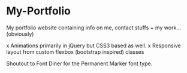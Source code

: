 # My-Portfolio
My portfolio website containing info on me, contact stuffs + my work... (obviously)

  x Animations primarily in jQuery but CSS3 based as well.
  x Responsive layout from custom flexbox (bootstrap inspired) classes
  
Shoutout to Font Diner for the Permanent Marker font type.
